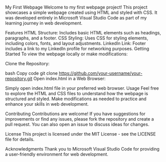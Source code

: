 My First Webpage
Welcome to my first webpage project! This project showcases a simple webpage created using HTML and styled with CSS. It was developed entirely in Microsoft Visual Studio Code as part of my learning journey in web development.

Features
HTML Structure: Includes basic HTML elements such as headings, paragraphs, and a footer.
CSS Styling: Uses CSS for styling elements, including colors, fonts, and layout adjustments.
LinkedIn Link: Footer includes a link to my LinkedIn profile for networking purposes.
Getting Started
To view the webpage locally or make modifications:

Clone the Repository:

bash
Copy code
git clone https://github.com/your-username/your-repository.git
Open index.html in a Web Browser:

Simply open index.html file in your preferred web browser.
Usage
Feel free to explore the HTML and CSS files to understand how the webpage is structured and styled. Make modifications as needed to practice and enhance your skills in web development.

Contributing
Contributions are welcome! If you have suggestions for improvements or find any issues, please fork the repository and create a pull request. You can also open an issue to discuss ideas for changes.

License
This project is licensed under the MIT License - see the LICENSE file for details.

Acknowledgments
Thank you to Microsoft Visual Studio Code for providing a user-friendly environment for web development.
